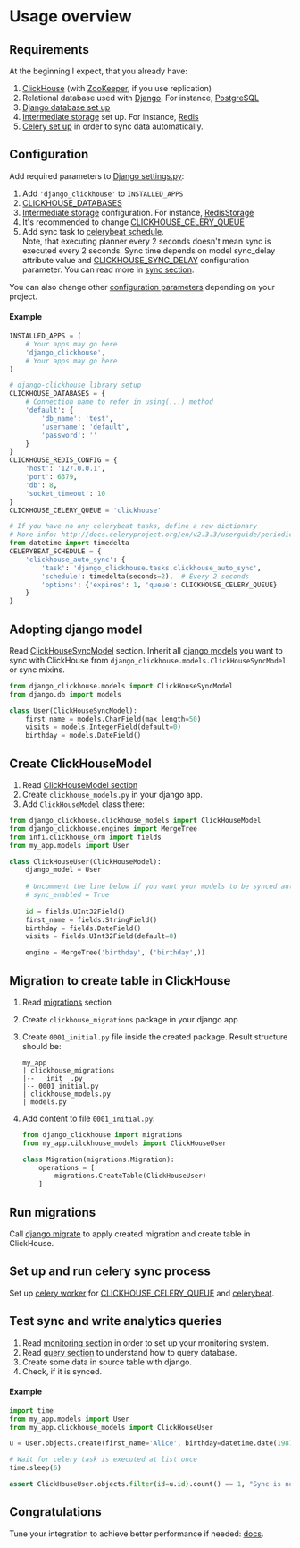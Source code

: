 # Usage overview
## Requirements
At the beginning I expect, that you already have:
1. [ClickHouse](https://clickhouse.tech/docs/en/) (with [ZooKeeper](https://zookeeper.apache.org/), if you use replication)
2. Relational database used with [Django](https://www.djangoproject.com/). For instance, [PostgreSQL](https://www.postgresql.org/)
3. [Django database set up](https://docs.djangoproject.com/en/3.0/ref/databases/)
4. [Intermediate storage](storages.md) set up. For instance, [Redis](https://redis.io/)
5. [Celery set up](https://docs.celeryproject.org/en/stable/django/first-steps-with-django.html) in order to sync data automatically.

## Configuration
Add required parameters to [Django settings.py](https://docs.djangoproject.com/en/3.0/topics/settings/):
1. Add `'django_clickhouse'` to `INSTALLED_APPS`
2. [CLICKHOUSE_DATABASES](configuration.md#clickhouse_databases)
3. [Intermediate storage](storages.md) configuration. For instance, [RedisStorage](storages.md#redisstorage)
4. It's recommended to change [CLICKHOUSE_CELERY_QUEUE](configuration.md#clickhouse_celery_queue)
5. Add sync task to [celerybeat schedule](http://docs.celeryproject.org/en/v2.3.3/userguide/periodic-tasks.html).  
  Note, that executing planner every 2 seconds doesn't mean sync is executed every 2 seconds.
  Sync time depends on model sync_delay attribute value and [CLICKHOUSE_SYNC_DELAY](configuration.md#clickhouse_sync_delay) configuration parameter.
  You can read more in [sync section](synchronization.md).

You can also change other [configuration parameters](configuration.md) depending on your project.

#### Example
```python
INSTALLED_APPS = (
    # Your apps may go here
    'django_clickhouse',
    # Your apps may go here
)

# django-clickhouse library setup
CLICKHOUSE_DATABASES = {
    # Connection name to refer in using(...) method 
    'default': {
        'db_name': 'test',
        'username': 'default',
        'password': ''
    }
}
CLICKHOUSE_REDIS_CONFIG = {
    'host': '127.0.0.1',
    'port': 6379,
    'db': 8,
    'socket_timeout': 10
}
CLICKHOUSE_CELERY_QUEUE = 'clickhouse'

# If you have no any celerybeat tasks, define a new dictionary
# More info: http://docs.celeryproject.org/en/v2.3.3/userguide/periodic-tasks.html
from datetime import timedelta
CELERYBEAT_SCHEDULE = {
    'clickhouse_auto_sync': {
        'task': 'django_clickhouse.tasks.clickhouse_auto_sync',
        'schedule': timedelta(seconds=2),  # Every 2 seconds
        'options': {'expires': 1, 'queue': CLICKHOUSE_CELERY_QUEUE}
    }
}
```

## Adopting django model
Read [ClickHouseSyncModel](models.md#djangomodel) section.
Inherit all [django models](https://docs.djangoproject.com/en/3.0/topics/db/models/) 
 you want to sync with ClickHouse from `django_clickhouse.models.ClickHouseSyncModel` or sync mixins.

```python
from django_clickhouse.models import ClickHouseSyncModel
from django.db import models

class User(ClickHouseSyncModel):
    first_name = models.CharField(max_length=50)
    visits = models.IntegerField(default=0)
    birthday = models.DateField()
```

## Create ClickHouseModel
1. Read [ClickHouseModel section](models.md#clickhousemodel)
2. Create `clickhouse_models.py` in your django app.
3. Add `ClickHouseModel` class there:
```python
from django_clickhouse.clickhouse_models import ClickHouseModel
from django_clickhouse.engines import MergeTree
from infi.clickhouse_orm import fields
from my_app.models import User

class ClickHouseUser(ClickHouseModel):
    django_model = User
    
    # Uncomment the line below if you want your models to be synced automatically
    # sync_enabled = True
    
    id = fields.UInt32Field()
    first_name = fields.StringField()
    birthday = fields.DateField()
    visits = fields.UInt32Field(default=0)

    engine = MergeTree('birthday', ('birthday',))
```

## Migration to create table in ClickHouse
1. Read [migrations](migrations.md) section
2. Create `clickhouse_migrations` package in your django app
3. Create `0001_initial.py` file inside the created package. Result structure should be:
    ```
    my_app
    | clickhouse_migrations
    |-- __init__.py
    |-- 0001_initial.py
    | clickhouse_models.py
    | models.py
    ```

4. Add content to file `0001_initial.py`:
    ```python
    from django_clickhouse import migrations
    from my_app.cilckhouse_models import ClickHouseUser
    
    class Migration(migrations.Migration):
        operations = [
            migrations.CreateTable(ClickHouseUser)
        ]
    ```

## Run migrations
Call [django migrate](https://docs.djangoproject.com/en/3.0/ref/django-admin/#django-admin-migrate)
 to apply created migration and create table in ClickHouse.

## Set up and run celery sync process
Set up [celery worker](https://docs.celeryproject.org/en/latest/userguide/workers.html#starting-the-worker) for [CLICKHOUSE_CELERY_QUEUE](configuration.md#clickhouse_celery_queue) and [celerybeat](https://docs.celeryproject.org/en/latest/userguide/periodic-tasks.html#starting-the-scheduler).  

## Test sync and write analytics queries
1. Read [monitoring section](monitoring.md) in order to set up your monitoring system.
2. Read [query section](queries.md) to understand how to query database.
2. Create some data in source table with django.
3. Check, if it is synced.

#### Example
```python
import time
from my_app.models import User
from my_app.clickhouse_models import ClickHouseUser

u = User.objects.create(first_name='Alice', birthday=datetime.date(1987, 1, 1), visits=1)

# Wait for celery task is executed at list once
time.sleep(6)

assert ClickHouseUser.objects.filter(id=u.id).count() == 1, "Sync is not working"
```

## Congratulations
Tune your integration to achieve better performance if needed: [docs](performance.md).
